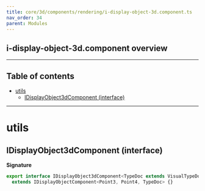 ```yaml
---
title: core/3d/components/rendering/i-display-object-3d.component.ts
nav_order: 34
parent: Modules
---
```


## i-display-object-3d.component overview

---

<h2 class="text-delta">Table of contents</h2>

- [utils](#utils)
  - [IDisplayObject3dComponent (interface)](#idisplayobject3dcomponent-interface)

---

# utils

## IDisplayObject3dComponent (interface)

**Signature**

```ts
export interface IDisplayObject3dComponent<TypeDoc extends VisualTypeDocRepo3D = VisualTypeDocRepo3D>
  extends IDisplayObjectComponent<Point3, Point4, TypeDoc> {}
```
